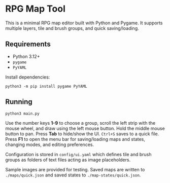 # RPG Map Tool

This is a minimal RPG map editor built with Python and Pygame. It supports multiple layers, tile and brush groups, and quick saving/loading.

## Requirements
- Python 3.12+
- `pygame`
- `PyYAML`

Install dependencies:
```
python3 -m pip install pygame PyYAML
```

## Running
```
python3 main.py
```

Use the number keys **1-9** to choose a group, scroll the left strip with the mouse wheel, and draw using the left mouse button. Hold the middle mouse button to pan. Press **Tab** to hide/show the UI. `Ctrl+S` saves to a quick file. Press **F1** to open the menu bar for saving/loading maps and states, changing modes, and editing preferences.

Configuration is stored in `config/ui.yaml` which defines tile and brush groups as folders of text files acting as image placeholders.

Sample images are provided for testing. Saved maps are written to `./maps/quick.json` and saved states to `./map-states/quick.json`.
